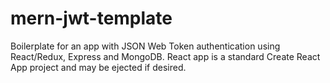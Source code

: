 # mern-jwt-template

Boilerplate for an app with JSON Web Token authentication using React/Redux, Express and MongoDB. React app is a standard Create React App project and may be ejected if desired.

